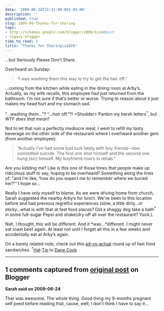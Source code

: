 ```yaml
---
date: '2009-06-24T22:31:00.001-04:00'
description: ''
published: true
slug: 2009-06-thanks-for-sharing
tags:
- http://schemas.google.com/blogger/2008/kind#post
- legacy-blogger
time_to_read: 5
title: "Thanks for Sharing\u2026"
---
```



…but Seriously Please Don’t Share.

Overheard on Sunday:
<blockquote> 

“I was washing them this way to try to get the hair off.”
</blockquote>

…coming from the kitchen while eating in the dining room at Arby’s. Actually, as my wife recalls, this employee had just returned from the bathroom. I’m not sure if that’s better or worse. Trying to reason about it just makes my head hurt and my stomach sad. 

“…washing *them*…”? “…*hair* off.”?! &lt;Shudder&gt; Pardon my harsh letters<sup>*</sup>, but *WTF does that mean*? 

Not to let that ruin a perfectly mediocre meal, I went to refill my tasty beverage on the other side of the restaurant where I overheard another gem (from another employee):
<blockquote> 

“Actually I’ve had some bad luck lately with boy friends—two committed suicide. The first one shot himself and the second one hung (sic) himself. My boyfriend now’s in rehab.” 
</blockquote>

Are you kidding me? Like is this one of those times that people make up ridiculous stuff to say, hoping to be overheard? Something along the lines of: “and I’m like, ‘how do you expect *me* to remember where we buried her?’” I hope so…

Really I have only myself to blame. As we were driving home from church, Sarah suggested the nearby Arby’s for lunch. We’ve been to this location before and had previous regretful experiences (slow, a little dirty…or sticky…what is with that at fast food places? Did a shaggy dog take a bath<sup>*</sup> in some full-sugar Pepsi and shake/dry off all over the restaurant? Yuck.). 

Nah, I thought, this will be different. And it *was…*different. I might never eat roast beef again. At least not until I forget all this in a few weeks and accidentally eat at Arby’s again.

On a barely related note, check out this <a href="http://www.mopo.ca/2007/04/fast-food-ads-vs-reality.html">ad-vs-actual</a> round up of fast food sandwiches. <sup>*</sup><a href="http://www.kovideo.net/lyrics/d/Dane-Cook/Bathroom.html">Hat</a>-<a href="http://www.absoluteastronomy.com/quotations/Dane_Cook">Tip</a> to <a href="http://www.danecook.com/">Dane Cook</a>

---

## 1 comments captured from [original post](https://blog.wassupy.com/2009/06/thanks-for-sharing.html) on Blogger

**Sarah said on 2009-06-24**

That was awesome.  The whole thing.  Good thing my 9-months pregnant self peed before reading that, cause, well, I don't think I have to say it...

